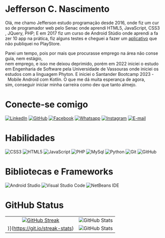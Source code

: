 # Jefferson C. Nascimento


Olá, me chamo Jefferson estudo programação desde 2016, onde fiz um curso de programador web pelo Senac onde aprendi HTML5, JavaScript, CSS3, JQuery, PHP; E em 2017 fiz um curso de Android Stúdio onde aprendi a fazer 10 app na prática, fiz alguns testes e cheguei a fazer um [aplicativo](https://drive.google.com/file/d/1hMWThiJo5zmCdLUxRJwz-cupBXHl5cap/view?usp=drive_link) que não publiquei no PlayStore.

Parei um tempo, pois por mais que procurasse emprego na área não conseguia, nem estágio, nem emprego, e isso me deixou deprimido, porém em 2022 iniciei o estudo em Engenharia de Software pela Universidade de Vassouras onde iniciei os estudos com a linguagem Phyton. E iniciei o Santander Bootcamp 2023 -  Mobile Android com Kotlin. O que me dá muita esperança de agora, sim, conseguir iniciar minha carreira como dev que tanto almejo.

# Conecte-se comigo

[![LinkedIn](https://img.shields.io/badge/LinkedIn-000?style=for-the-badge&logo=linkedin&logoColor=0E76A8)](https://www.linkedin.com/in/jefftdb2/) [![GitHub](https://img.shields.io/badge/github-%23121011.svg?style=for-the-badge&logo=github&logoColor=white)](https://github.com/jefftdb) [![Facebook](https://img.shields.io/badge/facebook-000.svg?style=for-the-badge&logo=facebook&logoColor=0E76A8)](https://facebook.com/jefftdb2) [![Whatsapp](https://img.shields.io/badge/whatsapp-000.svg?style=for-the-badge&logo=whatsapp&logoColor=gren)](https://wa.me/5521994280064) [![Instagram](https://img.shields.io/badge/Instagram-000?style=for-the-badge&logo=instagram)](https://www.instagram.com/jefftdb2/) [![E-mail](https://img.shields.io/badge/-Email-000?style=for-the-badge&logo=microsoft-outlook&logoColor=green&color:FFF)](mailto:jefftdb@gmail.com)


# Habilidades
![CSS3](https://img.shields.io/badge/css3-000.svg?style=for-the-badge&logo=css3&logoColor=blue) ![HTML5](https://img.shields.io/badge/html5-000.svg?style=for-the-badge&logo=html5&logoColor=orange) ![JavaScript](https://img.shields.io/badge/javascript-000.svg?style=for-the-badge&logo=javascript&logoColor=%23F7DF1E) ![PHP](https://img.shields.io/badge/PHP-000.svg?style=for-the-badge&logo=PHP&logoColor=%a2f8af9) ![MySql](https://img.shields.io/badge/MySql-000.svg?style=for-the-badge&logo=MySql&logoColor=%a2f8af9) ![Python](https://img.shields.io/badge/python-000?style=for-the-badge&logo=python&logoColor=blue) ![Git](https://img.shields.io/badge/git-000.svg?style=for-the-badge&logo=git&logoColor=orange) ![GitHub](https://img.shields.io/badge/github-000.svg?style=for-the-badge&logo=github&logoColor=white)

# Bibliotecas e Frameworks

![Android Studio](https://img.shields.io/badge/AndroidStudio-000.svg?style=for-the-badge&logo=AndroidStudio&logoColor=%a2f8af9) ![Visual Studio Code](https://img.shields.io/badge/Visual%20Studio%20Code-000.svg?style=for-the-badge&logo=visual-studio-code&logoColor=blue) ![NetBeans IDE](https://img.shields.io/badge/NetBeansIDE-000.svg?style=for-the-badge&logo=apache-netbeans-ide&logoColor=yellow)

# GitHub Status


| | |
|:-------:|:----------:|
| [![GitHub Streak](https://streak-stats.demolab.com?user=jefftdb&theme=blue-green&locale=pt_BR&date_format=n%2Fj%5B%2FY%5D)](https://git.io/streak-stats) | ![GitHub Stats](https://github-readme-stats.vercel.app/api?username=jefftdb&theme=transparent&bg_color=000&border_color=30A3DC&show_icons=true&icon_color=30A3DC&title_color=E94D5F&text_color=FFF) |
)](https://git.io/streak-stats) | ![GitHub Stats](https://github-readme-stats.vercel.app/api?username=jefftdb&theme=transparent&bg_color=000&border_color=30A3DC&show_icons=true&icon_color=30A3DC&title_color=E94D5F&text_color=FFF) |